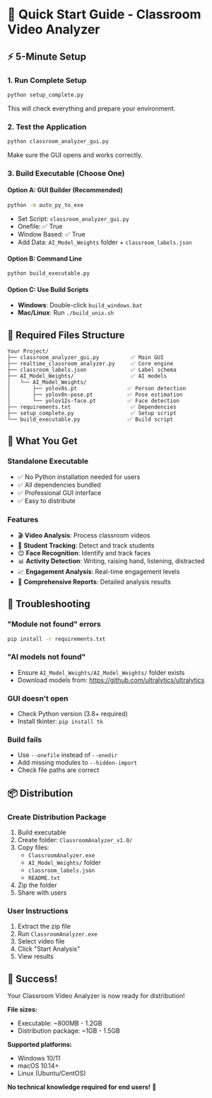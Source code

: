 # 🚀 Quick Start Guide - Classroom Video Analyzer

## ⚡ 5-Minute Setup

### 1. **Run Complete Setup**
```bash
python setup_complete.py
```
This will check everything and prepare your environment.

### 2. **Test the Application**
```bash
python classroom_analyzer_gui.py
```
Make sure the GUI opens and works correctly.

### 3. **Build Executable (Choose One)**

#### Option A: GUI Builder (Recommended)
```bash
python -m auto_py_to_exe
```
- Set Script: `classroom_analyzer_gui.py`
- Onefile: ✅ True
- Window Based: ✅ True
- Add Data: `AI_Model_Weights` folder + `classroom_labels.json`

#### Option B: Command Line
```bash
python build_executable.py
```

#### Option C: Use Build Scripts
- **Windows**: Double-click `build_windows.bat`
- **Mac/Linux**: Run `./build_unix.sh`

## 📁 Required Files Structure
```
Your Project/
├── classroom_analyzer_gui.py          ✅ Main GUI
├── realtime_classroom_analyzer.py     ✅ Core engine
├── classroom_labels.json              ✅ Label schema
├── AI_Model_Weights/                  ✅ AI models
│   └── AI_Model_Weights/
│       ├── yolov8s.pt                ✅ Person detection
│       ├── yolov8n-pose.pt           ✅ Pose estimation
│       └── yolov12s-face.pt          ✅ Face detection
├── requirements.txt                   ✅ Dependencies
├── setup_complete.py                  ✅ Setup script
└── build_executable.py               ✅ Build script
```

## 🎯 What You Get

### **Standalone Executable**
- ✅ No Python installation needed for users
- ✅ All dependencies bundled
- ✅ Professional GUI interface
- ✅ Easy to distribute

### **Features**
- 🎬 **Video Analysis**: Process classroom videos
- 👥 **Student Tracking**: Detect and track students
- 😊 **Face Recognition**: Identify and track faces
- 📊 **Activity Detection**: Writing, raising hand, listening, distracted
- 📈 **Engagement Analysis**: Real-time engagement levels
- 📁 **Comprehensive Reports**: Detailed analysis results

## 🔧 Troubleshooting

### **"Module not found" errors**
```bash
pip install -r requirements.txt
```

### **"AI models not found"**
- Ensure `AI_Model_Weights/AI_Model_Weights/` folder exists
- Download models from: https://github.com/ultralytics/ultralytics

### **GUI doesn't open**
- Check Python version (3.8+ required)
- Install tkinter: `pip install tk`

### **Build fails**
- Use `--onefile` instead of `--onedir`
- Add missing modules to `--hidden-import`
- Check file paths are correct

## 📦 Distribution

### **Create Distribution Package**
1. Build executable
2. Create folder: `ClassroomAnalyzer_v1.0/`
3. Copy files:
   - `ClassroomAnalyzer.exe`
   - `AI_Model_Weights/` folder
   - `classroom_labels.json`
   - `README.txt`
4. Zip the folder
5. Share with users

### **User Instructions**
1. Extract the zip file
2. Run `ClassroomAnalyzer.exe`
3. Select video file
4. Click "Start Analysis"
5. View results

## 🎉 Success!

Your Classroom Video Analyzer is now ready for distribution! 

**File sizes:**
- Executable: ~800MB - 1.2GB
- Distribution package: ~1GB - 1.5GB

**Supported platforms:**
- Windows 10/11
- macOS 10.14+
- Linux (Ubuntu/CentOS)

**No technical knowledge required for end users!** 🚀

